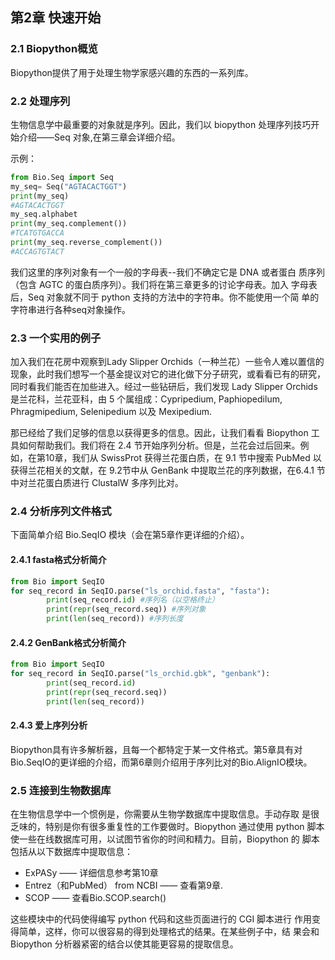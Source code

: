 ## 第2章 快速开始

### 2.1 Biopython概览

Biopython提供了用于处理生物学家感兴趣的东西的一系列库。

### 2.2 处理序列

生物信息学中最重要的对象就是序列。因此，我们以 biopython 处理序列技巧开始介绍——Seq 对象,在第三章会详细介绍。

示例：

```python
from Bio.Seq import Seq
my_seq= Seq("AGTACACTGGT")
print(my_seq)
#AGTACACTGGT
my_seq.alphabet
print(my_seq.complement())
#TCATGTGACCA
print(my_seq.reverse_complement())
#ACCAGTGTACT
```

我们这里的序列对象有一个一般的字母表--我们不确定它是 DNA 或者蛋白
质序列（包含 AGTC 的蛋白质序列）。我们将在第三章更多的讨论字母表。加入
字母表后，Seq 对象就不同于 python 支持的方法中的字符串。你不能使用一个简
单的字符串进行各种seq对象操作。

### 2.3 一个实用的例子

加入我们在花房中观察到Lady Slipper Orchids（一种兰花）一些令人难以置信的现象，此时我们想写一个基金提议对它的进化做下分子研究，或看看已有的研究，同时看我们能否在加些进入。经过一些钻研后，我们发现 Lady Slipper Orchids 是兰花科，兰花亚科，由 5 个属组成：Cypripedium, Paphiopedilum, Phragmipedium, Selenipedium 以及 Mexipedium.

那已经给了我们足够的信息以获得更多的信息。因此，让我们看看 Biopython
工具如何帮助我们。我们将在 2.4 节开始序列分析。但是，兰花会过后回来。例
如，在第10章，我们从 SwissProt 获得兰花蛋白质，在 9.1 节中搜索 PubMed 以
获得兰花相关的文献，在 9.2节中从 GenBank 中提取兰花的序列数据，在6.4.1
节中对兰花蛋白质进行 ClustalW 多序列比对。

### 2.4 分析序列文件格式

下面简单介绍 Bio.SeqIO 模块（会在第5章作更详细的介绍）。

#### 2.4.1 fasta格式分析简介

```python
from Bio import SeqIO
for seq_record in SeqIO.parse("ls_orchid.fasta", "fasta"):
		print(seq_record.id) #序列名（以空格终止）
		print(repr(seq_record.seq)) #序列对象
		print(len(seq_record)) #序列长度
```

#### 2.4.2 GenBank格式分析简介

```python
from Bio import SeqIO
for seq_record in SeqIO.parse("ls_orchid.gbk", "genbank"):
		print(seq_record.id)
		print(repr(seq_record.seq))
		print(len(seq_record))
```

#### 2.4.3 爱上序列分析

Biopython具有许多解析器，且每一个都特定于某一文件格式。第5章具有对Bio.SeqIO的更详细的介绍，而第6章则介绍用于序列比对的Bio.AlignIO模块。

### 2.5 连接到生物数据库

在生物信息学中一个惯例是，你需要从生物学数据库中提取信息。手动存取
是很乏味的，特别是你有很多重复性的工作要做时。Biopython 通过使用 python
脚本使一些在线数据库可用，以试图节省你的时间和精力。目前，Biopython 的
脚本包括从以下数据库中提取信息：

+ ExPASy —— 详细信息参考第10章
+ Entrez（和PubMed） from NCBI —— 查看第9章.
+ SCOP —— 查看Bio.SCOP.search()

这些模块中的代码使得编写 python 代码和这些页面进行的 CGI 脚本进行
作用变得简单，这样，你可以很容易的得到处理格式的结果。在某些例子中，结
果会和 Biopython 分析器紧密的结合以使其能更容易的提取信息。

